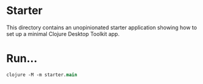 # Starter

This directory contains an unopinionated starter application showing how to set up a minimal
Clojure Desktop Toolkit app.

# Run...

```clojure
clojure -M -m starter.main
```
